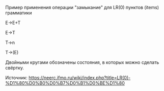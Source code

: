 Пример применения операции "замыкание" для LR(0) пунктов (items) грамматики 

E→E+T

E→T

T→n

T→(E)

Двойными кругами обозначены состояния, в которых можно сделать свёртку.

Источник: https://neerc.ifmo.ru/wiki/index.php?title=LR(0)-%D1%80%D0%B0%D0%B7%D0%B1%D0%BE%D1%80
